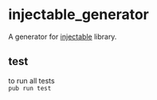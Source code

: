 # injectable_generator

A generator for [injectable](https://pub.dev/packages/injectable) library.

## test
to run all tests  
`pub run test`
